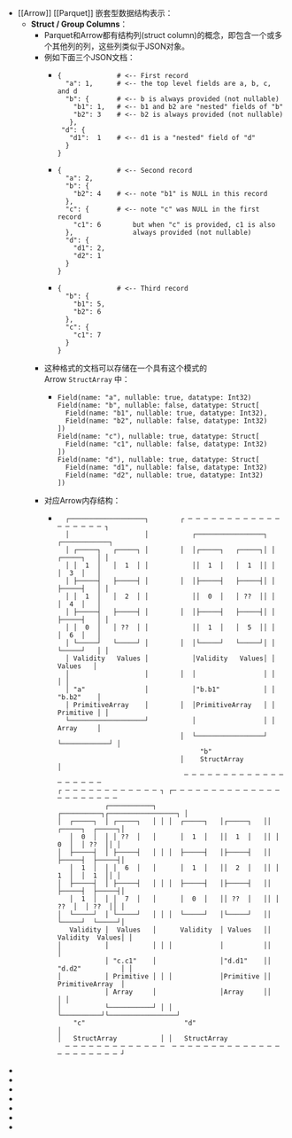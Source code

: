 - [[Arrow]] [[Parquet]] 嵌套型数据结构表示：
	- **Struct / Group Columns**：
		- Parquet和Arrow都有结构列(struct column)的概念，即包含一个或多个其他列的列，这些列类似于JSON对象。
		- 例如下面三个JSON文档：
			- ```
			  {              # <-- First record
			    "a": 1,      # <-- the top level fields are a, b, c, and d
			    "b": {       # <-- b is always provided (not nullable)
			      "b1": 1,   # <-- b1 and b2 are "nested" fields of "b"
			      "b2": 3    # <-- b2 is always provided (not nullable)
			     },
			   "d": {
			     "d1":  1    # <-- d1 is a "nested" field of "d"
			    }
			  }
			  ```
			- ```
			  {              # <-- Second record
			    "a": 2,
			    "b": {
			      "b2": 4    # <-- note "b1" is NULL in this record
			    },
			    "c": {       # <-- note "c" was NULL in the first record
			      "c1": 6        but when "c" is provided, c1 is also
			    },               always provided (not nullable)
			    "d": {
			      "d1": 2,
			      "d2": 1
			    }
			  }
			  ```
			- ```
			  {              # <-- Third record
			    "b": {
			      "b1": 5,
			      "b2": 6
			    },
			    "c": {
			      "c1": 7
			    }
			  }
			  ```
		- 这种格式的文档可以存储在一个具有这个模式的Arrow `StructArray` 中：
			- ```
			  Field(name: "a", nullable: true, datatype: Int32)
			  Field(name: "b", nullable: false, datatype: Struct[
			    Field(name: "b1", nullable: true, datatype: Int32),
			    Field(name: "b2", nullable: false, datatype: Int32)
			  ])
			  Field(name: "c"), nullable: true, datatype: Struct[
			    Field(name: "c1", nullable: false, datatype: Int32)
			  ])
			  Field(name: "d"), nullable: true, datatype: Struct[
			    Field(name: "d1", nullable: false, datatype: Int32)
			    Field(name: "d2", nullable: true, datatype: Int32)
			  ])
			  ```
		- 对应Arrow内存结构：
			- ```
			    ┌───────────────────┐        ┌ ─ ─ ─ ─ ─ ─ ─ ─ ─ ─ ─ ─ ─ ─ ─ ─ ─ ─ ┐
			    │                   │           ┌─────────────────┐ ┌────────────┐
			    │ ┌─────┐   ┌─────┐ │        │  │┌─────┐   ┌─────┐│ │  ┌─────┐   │ │
			    │ │  1  │   │  1  │ │           ││  1  │   │  1  ││ │  │  3  │   │
			    │ ├─────┤   ├─────┤ │        │  │├─────┤   ├─────┤│ │  ├─────┤   │ │
			    │ │  1  │   │  2  │ │           ││  0  │   │ ??  ││ │  │  4  │   │
			    │ ├─────┤   ├─────┤ │        │  │├─────┤   ├─────┤│ │  ├─────┤   │ │
			    │ │  0  │   │ ??  │ │           ││  1  │   │  5  ││ │  │  6  │   │
			    │ └─────┘   └─────┘ │        │  │└─────┘   └─────┘│ │  └─────┘   │ │
			    │ Validity   Values │           │Validity   Values│ │   Values   │
			    │                   │        │  │                 │ │            │ │
			    │ "a"               │           │"b.b1"           │ │  "b.b2"    │
			    │ PrimitiveArray    │        │  │PrimitiveArray   │ │  Primitive │ │
			    └───────────────────┘           │                 │ │  Array     │
			                                 │  └─────────────────┘ └────────────┘ │
			                                      "b"
			                                 │    StructArray                      │
			                                  ─ ─ ─ ─ ─ ─ ─ ─ ─ ─ ─ ─ ─ ─ ─ ─ ─ ─ ─
			  ┌ ─ ─ ─ ─ ─ ─ ─ ─ ─ ─ ─ ─ ┐ ┌─ ─ ─ ─ ─ ─ ─ ─ ─ ─ ─ ─ ─ ─ ─ ─ ─ ─ ─ ─ ─ ─
			              ┌───────────┐                ┌──────────┐┌─────────────────┐ │
			  │  ┌─────┐  │ ┌─────┐   │ │ │  ┌─────┐   │┌─────┐   ││ ┌─────┐  ┌─────┐│
			     │  0  │  │ │ ??  │   │      │  1  │   ││  1  │   ││ │  0  │  │ ??  ││ │
			  │  ├─────┤  │ ├─────┤   │ │ │  ├─────┤   │├─────┤   ││ ├─────┤  ├─────┤│
			     │  1  │  │ │  6  │   │      │  1  │   ││  2  │   ││ │  1  │  │  1  ││ │
			  │  ├─────┤  │ ├─────┤   │ │ │  ├─────┤   │├─────┤   ││ ├─────┤  ├─────┤│
			     │  1  │  │ │  7  │   │      │  0  │   ││ ??  │   ││ │ ??  │  │ ??  ││ │
			  │  └─────┘  │ └─────┘   │ │ │  └─────┘   │└─────┘   ││ └─────┘  └─────┘│
			     Validity │  Values   │      Validity  │ Values   ││ Validity  Values│ │
			  │           │           │ │ │            │          ││                 │
			              │ "c.c1"    │                │"d.d1"    ││ "d.d2"          │ │
			  │           │ Primitive │ │ │            │Primitive ││ PrimitiveArray  │
			              │ Array     │                │Array     ││                 │ │
			  │           └───────────┘ │ │            └──────────┘└─────────────────┘
			      "c"                         "d"                                      │
			  │   StructArray           │ │   StructArray
			    ─ ─ ─ ─ ─ ─ ─ ─ ─ ─ ─ ─ ─  ─ ─ ─ ─ ─ ─ ─ ─ ─ ─ ─ ─ ─ ─ ─ ─ ─ ─ ─ ─ ─ ─ ┘
			  ```
-
-
-
-
-
-
-